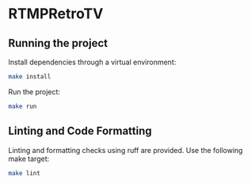 # RTMPRetroTV

## Running the project
Install dependencies through a virtual environment: 
```bash
make install
```

Run the project:
```bash
make run
```

## Linting and Code Formatting
Linting and formatting checks using ruff are provided. Use the following make target:
```bash
make lint
```

